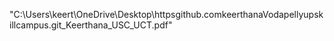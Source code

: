 "C:\Users\keert\OneDrive\Desktop\httpsgithub.comkeerthanaVodapellyupskillcampus.git_Keerthana_USC_UCT.pdf"
